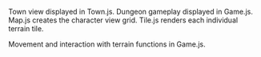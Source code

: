 Town view displayed in Town.js. Dungeon gameplay displayed in Game.js.  Map.js creates the character view grid.  Tile.js renders each individual terrain tile.  

Movement and interaction with terrain functions in Game.js.
